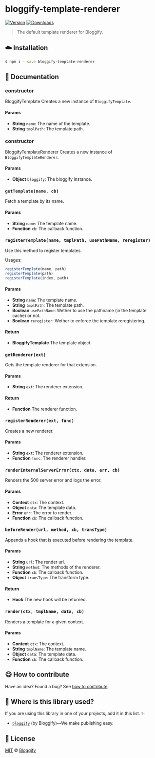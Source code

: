 <!-- Please do not edit this file. Edit the `blah` field in the `package.json` instead. If in doubt, open an issue. -->

# bloggify-template-renderer

 [![Version](https://img.shields.io/npm/v/bloggify-template-renderer.svg)](https://www.npmjs.com/package/bloggify-template-renderer) [![Downloads](https://img.shields.io/npm/dt/bloggify-template-renderer.svg)](https://www.npmjs.com/package/bloggify-template-renderer)

> The default template renderer for Bloggify.

## :cloud: Installation

```sh
$ npm i --save bloggify-template-renderer
```


## :memo: Documentation


### constructor

BloggifyTemplate
Creates a new instance of `BloggifyTemplate`.

#### Params

- **String** `name`: The name of the template.
- **String** `tmplPath`: The template path.

### constructor

BloggifyTemplateRenderer
Creates a new instance of `BloggifyTemplateRenderer`.

#### Params

- **Object** `bloggify`: The bloggify instance.

### `getTemplate(name, cb)`
Fetch a template by its name.

#### Params

- **String** `name`: The template name.
- **Function** `cb`: The callback function.

### `registerTemplate(name, tmplPath, usePathName, reregister)`
Use this method to register templates.

Usages:

```js
registerTemplate(name, path)
registerTemplate(path)
registerTemplate(index, path)
```

#### Params

- **String** `name`: The template name.
- **String** `tmplPath`: The template path.
- **Boolean** `usePathName`: Wether to use the pathname (in the template cache) or not.
- **Boolean** `reregister`: Wether to enforce the template reregistering.

#### Return
- **BloggifyTemplate** The template object.

### `getRenderer(ext)`
Gets the template renderer for that extension.

#### Params

- **String** `ext`: The renderer extension.

#### Return
- **Function** The renderer function.

### `registerRenderer(ext, func)`
Creates a new renderer.

#### Params

- **String** `ext`: The renderer extension.
- **Function** `func`: The renderer handler.

### `renderInternalServerError(ctx, data, err, cb)`
Renders the 500 server error and logs the error.

#### Params

- **Context** `ctx`: The context.
- **Object** `data`: The template data.
- **Error** `err`: The error to render.
- **Function** `cb`: The callback function.

### `beforeRender(url, method, cb, transType)`
Appends a hook that is executed before rendering the template.

#### Params

- **String** `url`: The render url.
- **String** `method`: The methods of the renderer.
- **Function** `cb`: The callback function.
- **Object** `transType`: The transform type.

#### Return
- **Hook** The new hook will be returned.

### `render(ctx, tmplName, data, cb)`
Renders a template for a given context.

#### Params

- **Context** `ctx`: The context.
- **String** `tmplName`: The template name.
- **Object** `data`: The template data.
- **Function** `cb`: The callback function.



## :yum: How to contribute
Have an idea? Found a bug? See [how to contribute][contributing].


## :dizzy: Where is this library used?
If you are using this library in one of your projects, add it in this list. :sparkles:


 - [`bloggify`](https://github.com/Bloggify/Bloggify) (by Bloggify)—We make publishing easy.

## :scroll: License

[MIT][license] © [Bloggify][website]

[license]: http://showalicense.com/?fullname=Bloggify%20%3Csupport%40bloggify.org%3E%20(https%3A%2F%2Fbloggify.org)&year=2016#license-mit
[website]: https://bloggify.org
[contributing]: /CONTRIBUTING.md
[docs]: /DOCUMENTATION.md
